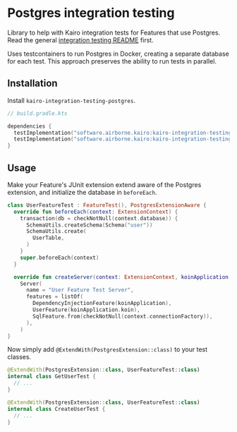 # Postgres integration testing

Library to help with Kairo integration tests for Features that use Postgres.
Read the general [integration testing README](..) first.

Uses testcontainers to run Postgres in Docker,
creating a separate database for each test.
This approach preserves the ability to run tests in parallel.

## Installation

Install `kairo-integration-testing-postgres`.

```kotlin
// build.gradle.kts

dependencies {
  testImplementation("software.airborne.kairo:kairo-integration-testing")
  testImplementation("software.airborne.kairo:kairo-integration-testing-postgres")
}
```

## Usage

Make your Feature's JUnit extension extend aware of the Postgres extension,
and initialize the database in `beforeEach`.

```kotlin
class UserFeatureTest : FeatureTest(), PostgresExtensionAware {
  override fun beforeEach(context: ExtensionContext) {
    transaction(db = checkNotNull(context.database)) {
      SchemaUtils.createSchema(Schema("user"))
      SchemaUtils.create(
        UserTable,
      )
    }
    super.beforeEach(context)
  }

  override fun createServer(context: ExtensionContext, koinApplication: KoinApplication): Server =
    Server(
      name = "User Feature Test Server",
      features = listOf(
        DependencyInjectionFeature(koinApplication),
        UserFeature(koinApplication.koin),
        SqlFeature.from(checkNotNull(context.connectionFactory)),
      ),
    )
}
```

Now simply add `@ExtendWith(PostgresExtension::class)` to your test classes.

```kotlin
@ExtendWith(PostgresExtension::class, UserFeatureTest::class)
internal class GetUserTest {
  // ...
}
```

```kotlin
@ExtendWith(PostgresExtension::class, UserFeatureTest::class)
internal class CreateUserTest {
  // ...
}
```

